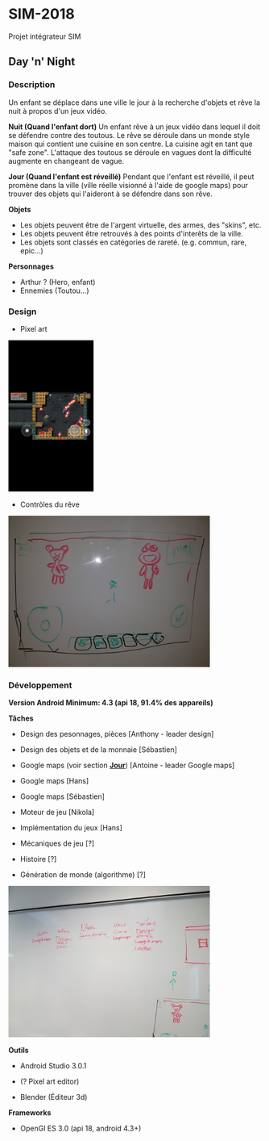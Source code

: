 # SIM-2018
Projet intégrateur SIM

## Day 'n' Night

### Description

Un enfant se déplace dans une ville le jour à la recherche d'objets et rêve la nuit à propos d'un jeux vidéo.

**Nuit (Quand l'enfant dort)**
Un enfant rêve à un jeux vidéo dans lequel il doit se défendre contre des toutous. Le rêve se déroule dans un monde style maison qui contient une cuisine en son centre. La cuisine agit en tant que "safe zone". L'attaque des toutous se déroule en vagues dont la difficulté augmente en changeant de vague.

<!-- anchor to section -->
<a name="day_desc"></a>
**Jour (Quand l'enfant est réveillé)**
Pendant que l'enfant est réveillé, il peut promène dans la ville (ville réelle visionné à l'aide de google maps) pour trouver des objets qui l'aideront à se défendre dans son rêve.

**Objets**
- Les objets peuvent être de l'argent virtuelle, des armes, des "skins", etc.
- Les objets peuvent être retrouvés à des points d'interêts de la ville.
- Les objets sont classés en catégories de rareté. (e.g. commun, rare, epic...)

**Personnages**
- Arthur ? (Hero, enfant)
- Ennemies (Toutou...)

### Design
- Pixel art
<img src="images/eg_pixel_art.png" alt="pixel art" height="300" />

- Contrôles du rêve
<img src="images/controls_game_design_01.jpg" alt="controls" height="300" />


### Développement

**Version Android Minimum: 4.3 (api 18, 91.4% des appareils)**

**Tâches**
- Design des pesonnages, pièces \[Anthony - leader design\]

- Design des objets et de la monnaie \[Sébastien\]

- Google maps (voir section [**Jour**](#day_desc)) [Antoine - leader Google maps]

- Google maps \[Hans\]

- Google maps \[Sébastien\]

- Moteur de jeu \[Nikola\]

- Implémentation du jeux \[Hans\]

- Mécaniques de jeu \[?\]

- Histoire [?]

- Génération de monde (algorithme) [?]

<img src="images/tasks_01.jpg" alt="tasks" height="300" />

**Outils**
- Android Studio 3.0.1

- (? Pixel art editor)

- Blender (Éditeur 3d)

**Frameworks**
- OpenGl ES 3.0 (api 18, android 4.3+)


